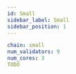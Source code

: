 ```yaml
---
id: Small
sidebar_label: Small
sidebar_position: 1
---
```


```yaml
chain: small
num_validators: 9
num_cores: 3
TODO
```
